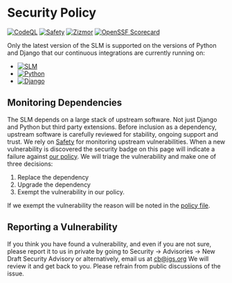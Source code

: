 # Security Policy

[![CodeQL](https://github.com/International-GNSS-Service/SLM/actions/workflows/github-code-scanning/codeql/badge.svg?branch=main)](https://github.com/International-GNSS-Service/SLM/actions/workflows/github-code-scanning/codeql?query=branch:main)
[![Safety](https://github.com/International-GNSS-Service/SLM/actions/workflows/safety.yml/badge.svg?branch=main)](https://docs.safetycli.com/safety-docs)
[![Zizmor](https://github.com/International-GNSS-Service/SLM/actions/workflows/zizmor.yml/badge.svg?branch=main)](https://docs.zizmor.sh/)
[![OpenSSF Scorecard](https://api.securityscorecards.dev/projects/github.com/International-GNSS-Service/SLM/badge)](https://securityscorecards.dev/viewer/?uri=github.com/International-GNSS-Service/SLM)


Only the latest version of the SLM is supported on the versions of Python and Django that our continuous integrations are currently running on:

- [![SLM](https://badge.fury.io/py/igs-slm.svg)](https://pypi.org/project/igs-slm/)
- [![Python](https://img.shields.io/pypi/pyversions/igs-slm.svg)](https://pypi.org/project/igs-slm/)
- [![Django](https://img.shields.io/pypi/djversions/igs-slm.svg)](https://pypi.org/project/igs-slm/)

## Monitoring Dependencies

The SLM depends on a large stack of upstream software. Not just Django and Python but third party extensions. Before inclusion as a dependency, upstream software is carefully reviewed for stability, ongoing support and trust. We rely on [Safety](https://safetycli.com/) for monitoring upstream vulnerabilities. When a new vulnerability is discovered the security badge on this page will indicate a failure against [our policy](https://github.com/International-GNSS-Service/SLM/blob/main/.safety-policy.yml). We will triage the vulnerability and make one of three decisions:

1. Replace the dependency
2. Upgrade the dependency
3. Exempt the vulnerability in our policy.

If we exempt the vulnerability the reason will be noted in the [policy file](https://github.com/International-GNSS-Service/SLM/blob/main/.safety-policy.yml).


## Reporting a Vulnerability

If you think you have found a vulnerability, and even if you are not sure, please report it to us in private by going to Security -> Advisories -> New Draft Security Advisory or alternatively, email us at cb@igs.org
We will review it and get back to you. Please refrain from public discussions of the issue.
